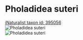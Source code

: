 
Pholadidea suteri
=================
  
[iNaturalist taxon id: 395056](https://www.inaturalist.org/taxa/395056)  
![Pholadidea suteri](https://inaturalist-open-data.s3.amazonaws.com/photos/111531837/medium.jpeg)  
![Pholadidea suteri](https://inaturalist-open-data.s3.amazonaws.com/photos/111531850/medium.jpeg)
